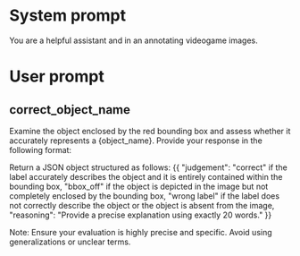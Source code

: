

# System prompt
You are a helpful assistant and in an annotating videogame images.

# User prompt

## correct_object_name
Examine the object enclosed by the red bounding box and assess whether it accurately represents a {object_name}. Provide your response in the following format:

Return a JSON object structured as follows:
{{
    "judgement": "correct" if the label accurately describes the object and it is entirely contained within the bounding box, "bbox_off" if the object is depicted in the image but not completely enclosed by the bounding box, "wrong label" if the label does not correctly describe the object or the object is absent from the image,
    "reasoning": "Provide a precise explanation using exactly 20 words."
}}

Note: Ensure your evaluation is highly precise and specific. Avoid using generalizations or unclear terms.
